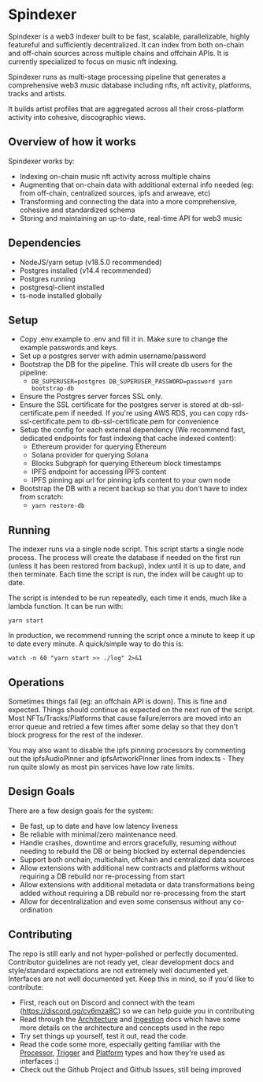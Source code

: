 # Spindexer

Spindexer is a web3 indexer built to be fast, scalable, parallelizable, highly featureful and sufficiently decentralized. It can index from both on-chain and off-chain sources across multiple chains and offchain APIs. It is currently specialized to focus on music nft indexing.

Spindexer runs as multi-stage processing pipeline that generates a comprehensive web3 music database including nfts, nft activity, platforms, tracks and artists.

It builds artist profiles that are aggregated across all their cross-platform activity into cohesive, discographic views.

## Overview of how it works
Spindexer works by:
 - Indexing on-chain music nft activity across multiple chains
 - Augmenting that on-chain data with additional external info needed (eg: from off-chain, centralized sources, ipfs and arweave, etc)
 - Transforming and connecting the data into a more comprehensive, cohesive and standardized schema
 - Storing and maintaining an up-to-date, real-time API for web3 music

## Dependencies
 - NodeJS/yarn setup (v18.5.0 recommended)
 - Postgres installed (v14.4 recommended)
 - Postgres running
 - postgresql-client installed
 - ts-node installed globally

## Setup
 - Copy .env.example to .env and fill it in. Make sure to change the example passwords and keys.
 - Set up a postgres server with admin username/password
 - Bootstrap the DB for the pipeline. This will create db users for the pipeline:
   - ```DB_SUPERUSER=postgres DB_SUPERUSER_PASSWORD=password yarn bootstrap-db```
 - Ensure the Postgres server forces SSL only.
 - Ensure the SSL certificate for the postgres server is stored at db-ssl-certificate.pem if needed. If you're using AWS RDS, you can copy rds-ssl-certificate.pem to db-ssl-certificate.pem for convenience
 - Setup the config for each external dependency (We recommend fast, dedicated endpoints for fast indexing that cache indexed content):
   - Ethereum provider for querying Ethereum
   - Solana provider for querying Solana
   - Blocks Subgraph for querying Ethereum block timestamps
   - IPFS endpoint for accessing IPFS content
   - IPFS pinning api url for pinning ipfs content to your own node
 - Bootstrap the DB with a recent backup so that you don't have to index from scratch:
   - ```yarn restore-db```

## Running
The indexer runs via a single node script. This script starts a single node process. The process will create the database if needed on the first run (unless it has been restored from backup), index until it is up to date, and then terminate. Each time the script is run, the index will be caught up to date.

The script is intended to be run repeatedly, each time it ends, much like a lambda function. It can be run with:
```
yarn start
```

In production, we recommend running the script once a minute to keep it up to date every minute. A quick/simple way to do this is:
```
watch -n 60 "yarn start >> ./log" 2>&1
```

## Operations
Sometimes things fail (eg: an offchain API is down). This is fine and expected. Things should continue as expected on the next run of the script. Most NFTs/Tracks/Platforms that cause failure/errors are moved into an error queue and retried a few times after some delay so that they don't block progress for the rest of the indexer.

You may also want to disable the ipfs pinning processors by commenting out the ipfsAudioPinner and ipfsArtworkPinner lines from index.ts - They run quite slowly as most pin services have low rate limits.

## Design Goals
There are a few design goals for the system:
 - Be fast, up to date and have low latency liveness
 - Be reliable with minimal/zero maintenance need.
 - Handle crashes, downtime and errors gracefully, resuming without needing to rebuild the DB or being blocked by external dependencies
 - Support both onchain, multichain, offchain and centralized data sources
 - Allow extensions with additional new contracts and platforms without requiring a DB rebuild nor re-processing from start
 - Allow extensions with additional metadata or data transformations being added without requiring a DB rebuild nor re-processing from the start
 - Allow for decentralization and even some consensus without any co-ordination

## Contributing
The repo is still early and not hyper-polished or perfectly documented. Contributor guidelines are not ready yet, clear development docs and style/standard expectations are not extremely well documented yet. Interfaces are not well documented yet. Keep this in mind, so if you'd like to contribute:
 - First, reach out on Discord and connect with the team (https://discord.gg/cv6mza8C) so we can help guide you in contributing
 - Read through the [Architecture](./Architecture.md) and [Ingestion](./Ingestion.md) docs which have some more details on the architecture and concepts used in the repo
 - Try set things up yourself, test it out, read the code.
 - Read the code some more, especially getting familiar with the [Processor](./src/types/processor.ts), [Trigger](./src/types/trigger.ts) and [Platform](./src/types/platform.ts) types and how they're used as interfaces :)
 - Check out the Github Project and Github Issues, still being improved
